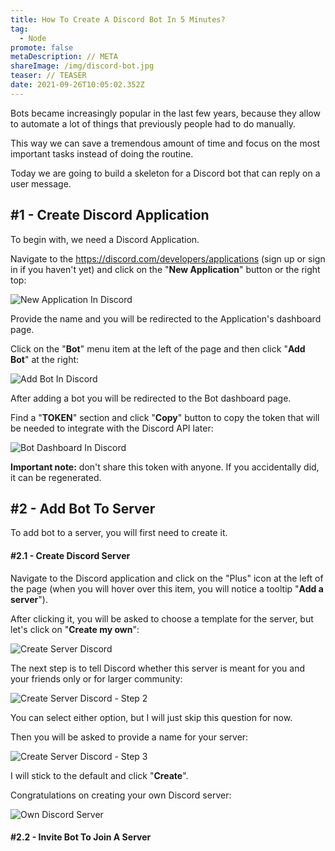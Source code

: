 ```yaml
---
title: How To Create A Discord Bot In 5 Minutes?
tag:
  - Node
promote: false
metaDescription: // META
shareImage: /img/discord-bot.jpg
teaser: // TEASER
date: 2021-09-26T10:05:02.352Z
---
```

Bots became increasingly popular in the last few years, because they allow to automate a lot of things that previously people had to do manually.

This way we can save a tremendous amount of time and focus on the most important tasks instead of doing the routine.

Today we are going to build a skeleton for a Discord bot that can reply on a user message.

## \#1 - Create Discord Application

To begin with, we need a Discord Application.

Navigate to the <https://discord.com/developers/applications> (sign up or sign in if you haven't yet) and click on the "**New Application**" button or the right top:

![New Application In Discord](/img/screenshot-2021-09-25-at-12.37.08.png "New Application In Discord")

Provide the name and you will be redirected to the Application's dashboard page.

Click on the "**Bot**" menu item at the left of the page and then click "**Add Bot**" at the right:

![Add Bot In Discord](/img/screenshot-2021-09-25-at-12.38.24.png "Add Bot In Discord")

After adding a bot you will be redirected to the Bot dashboard page.

Find a "**TOKEN**" section and click "**Copy**" button to copy the token that will be needed to integrate with the Discord API later:

![Bot Dashboard In Discord](/img/screenshot-2021-09-25-at-12.40.29.png "Bot Dashboard In Discord")

**Important note:** don't share this token with anyone. If you accidentally did, it can be regenerated.

## \#2 - Add Bot To Server

To add bot to a server, you will first need to create it.

#### \#2.1 - Create Discord Server

Navigate to the Discord application and click on the "Plus" icon at the left of the page (when you will hover over this item, you will notice a tooltip "**Add a server**").

After clicking it, you will be asked to choose a template for the server, but let's click on "**Create my own**":

![Create Server Discord](/img/screenshot-2021-09-25-at-12.55.54.png "Create Server Discord")

The next step is to tell Discord whether this server is meant for you and your friends only or for larger community:

![Create Server Discord - Step 2](/img/screenshot-2021-09-25-at-12.56.02.png "Create Server Discord - Step 2")

You can select either option, but I will just skip this question for now.

Then you will be asked to provide a name for your server:

![Create Server Discord - Step 3](/img/screenshot-2021-09-25-at-12.56.13.png "Create Server Discord - Step 3")

I will stick to the default and click "**Create**".

Congratulations on creating your own Discord server:

![Own Discord Server](/img/screenshot-2021-09-25-at-12.52.45.png "Own Discord Server")

#### \#2.2 - Invite Bot To Join A Server